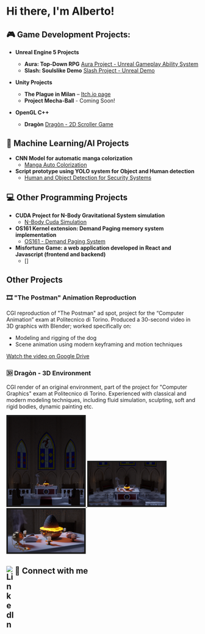 # Hi there, I'm Alberto!
## 🎮	Game Development Projects:

- <b> Unreal Engine 5 Projects </b>
  - **Aura: Top-Down RPG** [Aura Project - Unreal Gameplay Ability System](https://github.com/LienoPC/Aura-GameplayAbilitySystem.git)
  - **Slash: Soulslike Demo** [Slash Project - Unreal Demo](https://github.com/LienoPC/UE5-StartingCourse-SlashProject.git)

- <b> Unity Projects </b>
  - **The Plague in Milan** – [Itch.io page](https://giulio-arecco.itch.io/the-plague-in-milan)
  - **Project Mecha-Ball** - Coming Soon!

- <b> OpenGL C++ </b>
  - **Dragòn** [Dragòn - 2D Scroller Game](https://youtu.be/oxvbj1901CQ)

## 🤖 Machine Learning/AI Projects
- <b> CNN Model for automatic manga colorization </b>
  - [Manga Auto Colorization](https://github.com/LienoPC/Manga-Auto-Colorization.git)
- <b> Script prototype using YOLO system for Object and Human detection </b>
  - [Human and Object Detection for Security Systems](https://github.com/LienoPC/Human-and-Object-Detection-for-Security-Systems.git)

## 💻 Other Programming Projects
- <b> CUDA Project for N-Body Gravitational System simulation </b>
  - [N-Body Cuda Simulation](https://github.com/LienoPC/N-BodySimulation.git)
- <b> OS161 Kernel extension: Demand Paging memory system implementation </b>
  - [OS161 - Demand Paging System](https://github.com/LienoPC/OS161-DemandPaging.git)
- <b> Misfortune Game: a web application developed in React and Javascript (frontend and backend) </b>
  - []

## Other Projects

### 🎞 "The Postman" Animation Reproduction
CGI reproduction of "The Postman" ad spot, project for the “Computer Animation” exam at Politecnico di Torino. Produced a 30-second video in 3D graphics with Blender; worked specifically on:
- Modeling and rigging of the dog  
- Scene animation using modern keyframing and motion techniques

[Watch the video on Google Drive](https://drive.google.com/file/d/1nNUjLfxLM2uWLDchs6Co6osewBRVnn9Z)

### 🆛 Dragòn - 3D Environment
CGI render of an original environment, part of the project for "Computer Graphics" exam at Politecnico di Torino. Experienced with classical and modern modeling techniques, including fluid simulation, sculpting, soft and rigid bodies, dynamic painting etc.

   <a href="assets/Dragon_Vertical.png" target="_blank">
    <img
      src="assets/Dragon_Vertical.png"
      alt="Vertical view"
      width="200"
      border="4"
      bordercolor="#ccc"
    />
  </a>
  <a href="assets/Dragon_Horizontal.png" target="_blank">
    <img
      src="assets/Dragon_Horizontal.png"
      alt="Horizontal view"
      width="200"
      border="4"
      bordercolor="#ccc"
    />
  </a>
 
  <a href="assets/Dragon_Closeup.png" target="_blank">
    <img
      src="assets/Dragon_Closeup.png"
      alt="Closeup view"
      width="200"
      border="4"
      bordercolor="#ccc"
    />
  </a>


## 🤳 Connect with me [<img align="left" alt="LinkedIn" width="22px" src="https://cdn.jsdelivr.net/npm/simple-icons@v3/icons/linkedin.svg" />][linkedin]

[linkedin]: https://www.linkedin.com/in/alberto-cagnazzo-038202338

